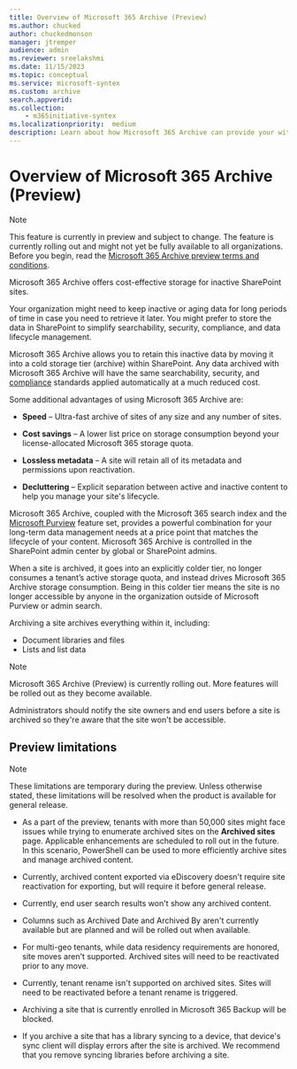 ```yaml
---
title: Overview of Microsoft 365 Archive (Preview)
ms.author: chucked
author: chuckedmonson
manager: jtremper
audience: admin
ms.reviewer: sreelakshmi
ms.date: 11/15/2023
ms.topic: conceptual
ms.service: microsoft-syntex
ms.custom: archive
search.appverid:
ms.collection:
    - m365initiative-syntex
ms.localizationpriority:  medium
description: Learn about how Microsoft 365 Archive can provide your with organization cost-effective storage solutions.
---
```


# Overview of Microsoft 365 Archive (Preview)

> [!NOTE]
> This feature is currently in preview and subject to change. The feature is currently rolling out and might not yet be fully available to all organizations. Before you begin, read the [Microsoft 365 Archive preview terms and conditions](archive-preview-terms.md).

Microsoft 365 Archive offers cost-effective storage for inactive SharePoint sites.

Your organization might need to keep inactive or aging data for long periods of time in case you need to retrieve it later. You might prefer to store the data in SharePoint to simplify searchability, security, compliance, and data lifecycle management.

Microsoft 365 Archive allows you to retain this inactive data by moving it into a cold storage tier (archive) within SharePoint. Any data archived with Microsoft 365 Archive will have the same searchability, security, and [compliance](archive-compliance.md) standards applied automatically at a much reduced cost.

Some additional advantages of using Microsoft 365 Archive are:

- **Speed** – Ultra-fast archive of sites of any size and any number of sites.

- **Cost savings** – A lower list price on storage consumption beyond your license-allocated Microsoft 365 storage quota.

- **Lossless metadata** – A site will retain all of its metadata and permissions upon reactivation.

- **Decluttering** – Explicit separation between active and inactive content to help you manage your site's lifecycle.

Microsoft 365 Archive, coupled with the Microsoft 365 search index and the [Microsoft Purview](/purview/purview) feature set, provides a powerful combination for your long-term data management needs at a price point that matches the lifecycle of your content. Microsoft 365 Archive is controlled in the SharePoint admin center by global or SharePoint admins.

When a site is archived, it goes into an explicitly colder tier, no longer consumes a tenant’s active storage quota, and instead drives Microsoft 365 Archive storage consumption. Being in this colder tier means the site is no longer accessible by anyone in the organization outside of Microsoft Purview or admin search.

Archiving a site archives everything within it, including:

- Document libraries and files
- Lists and list data

> [!NOTE]
> Microsoft 365 Archive (Preview) is currently rolling out. More features will be rolled out as they become available.

Administrators should notify the site owners and end users before a site is archived so they're aware that the site won't be accessible.

## Preview limitations

> [!NOTE]
> These limitations are temporary during the preview. Unless otherwise stated, these limitations will be resolved when the product is available for general release.

- As a part of the preview, tenants with more than 50,000 sites might face issues while trying to enumerate archived sites on the **Archived sites** page. Applicable enhancements are scheduled to roll out in the future. In this scenario, PowerShell can be used to more efficiently archive sites and manage archived content.

- Currently, archived content exported via eDiscovery doesn't require site reactivation for exporting, but will require it before general release.

- Currently, end user search results won't show any archived content.

- Columns such as Archived Date and Archived By aren't currently available but are planned and will be rolled out when available.

- For multi-geo tenants, while data residency requirements are honored, site moves aren't supported. Archived sites will need to be reactivated prior to any move.

- Currently, tenant rename isn't supported on archived sites. Sites will need to be reactivated before a tenant rename is triggered.

- Archiving a site that is currently enrolled in Microsoft 365 Backup will be blocked.

- If you archive a site that has a library syncing to a device, that device's sync client will display errors after the site is archived. We recommend that you remove syncing libraries before archiving a site.
